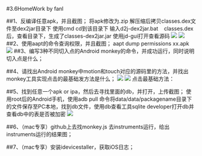 #3.6HomeWork by fanl

##1、反编译任意apk，并且截图；
将apk修改为.zip
解压缩后拷贝classes.dex文件至dex2jar目录下
使用cmd cd到该目录下
输入d2j-dex2jar.bat    classes.dex后，查看目录下，生成了classes-dex2jar.jar
使用jd-gui打开查看源码
![](http://i.imgur.com/5Lzp3Ln.png)
![](http://i.imgur.com/37EmIKV.png)
##2、使用aapt的命令查询权限，并且截图；
aapt dump permissions xx.apk
![](http://i.imgur.com/moPSXVx.png)
##3、编写3种不同切入点的Android monkey的命令，并成功运行，同时说明切入点是什么；

##4、请找出Android monkey中motion和touch对应的源码里的方法，并找出monkey工具实现点击的最基础发方法是什么；
![](http://i.imgur.com/JgJoxuv.png)
![](http://i.imgur.com/nS39qRY.png)
点击最基础方法：

##5、找到任意一个apk or ipa，然后去寻找里面的db，并打开，上传截图；
使用root后的Android手机，使用adb pull 命令将data/data/packagename目录下的文件保存至PC本地，找到db文件，使用db查看工具sqlite developer打开db并查看db中的表是否被加密
![](http://i.imgur.com/r6kXixQ.png)

##6、（mac专享）github上去找monkey.js 去instruments运行，给出instruments运行的结果图；

##7、（mac专享）安装idevicestaller，获取iOS日志；